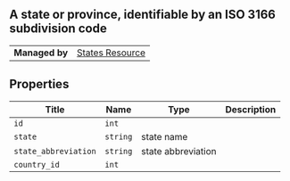 ## A state or province, identifiable by an ISO 3166 subdivision code

|||
|---|---|
| **Managed by** | [States Resource](/api/stores/v2/countries/states)

## Properties

| Title | Name | Type | Description |
| --- | --- | --- | --- |
| `id` | `int` |
| `state` | `string` | state name |
| `state_abbreviation` | `string` | state abbreviation |
| `country_id` | `int` |
